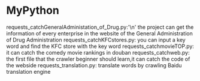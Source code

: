 # MyPython
requests_catchGeneralAdministation_of_Drug.py:'\n'
  the project can get the information of every enterprise in the website of the General Administration of Drug Administration
requests_catchKFCstores.py:
  you can input a key word and find the KFC store with the key word
requests_catchmovieTOP.py:
  it can catch the comedy movie rankings in douban
requests_catchweb.py:
  the first file that the crawler beginner should learn,it can catch the code of the webside
requests_translation.py:
  translate words by crawling Baidu translation engine

